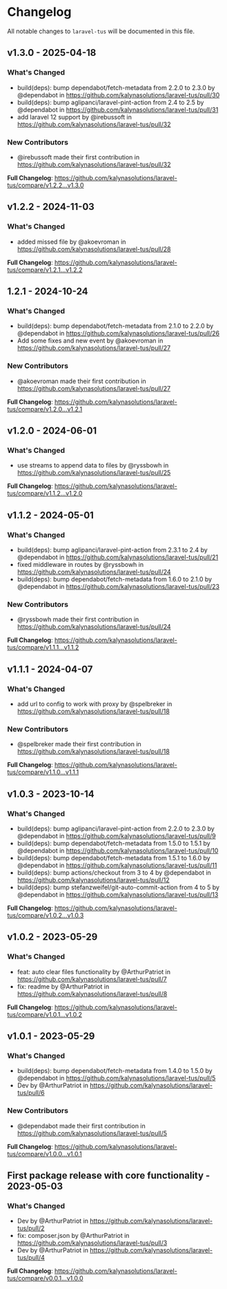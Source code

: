 # Changelog

All notable changes to `laravel-tus` will be documented in this file.

## v1.3.0 - 2025-04-18

### What's Changed

* build(deps): bump dependabot/fetch-metadata from 2.2.0 to 2.3.0 by @dependabot in https://github.com/kalynasolutions/laravel-tus/pull/30
* build(deps): bump aglipanci/laravel-pint-action from 2.4 to 2.5 by @dependabot in https://github.com/kalynasolutions/laravel-tus/pull/31
* add laravel 12 support by @irebussoft in https://github.com/kalynasolutions/laravel-tus/pull/32

### New Contributors

* @irebussoft made their first contribution in https://github.com/kalynasolutions/laravel-tus/pull/32

**Full Changelog**: https://github.com/kalynasolutions/laravel-tus/compare/v1.2.2...v1.3.0

## v1.2.2 - 2024-11-03

### What's Changed

* added missed file by @akoevroman in https://github.com/kalynasolutions/laravel-tus/pull/28

**Full Changelog**: https://github.com/kalynasolutions/laravel-tus/compare/v1.2.1...v1.2.2

## 1.2.1 - 2024-10-24

### What's Changed

* build(deps): bump dependabot/fetch-metadata from 2.1.0 to 2.2.0 by @dependabot in https://github.com/kalynasolutions/laravel-tus/pull/26
* Add some fixes and new event by @akoevroman in https://github.com/kalynasolutions/laravel-tus/pull/27

### New Contributors

* @akoevroman made their first contribution in https://github.com/kalynasolutions/laravel-tus/pull/27

**Full Changelog**: https://github.com/kalynasolutions/laravel-tus/compare/v1.2.0...v1.2.1

## v1.2.0 - 2024-06-01

### What's Changed

* use streams to append data to files by @ryssbowh in https://github.com/kalynasolutions/laravel-tus/pull/25

**Full Changelog**: https://github.com/kalynasolutions/laravel-tus/compare/v1.1.2...v1.2.0

## v1.1.2 - 2024-05-01

### What's Changed

* build(deps): bump aglipanci/laravel-pint-action from 2.3.1 to 2.4 by @dependabot in https://github.com/kalynasolutions/laravel-tus/pull/21
* fixed middleware in routes by @ryssbowh in https://github.com/kalynasolutions/laravel-tus/pull/24
* build(deps): bump dependabot/fetch-metadata from 1.6.0 to 2.1.0 by @dependabot in https://github.com/kalynasolutions/laravel-tus/pull/23

### New Contributors

* @ryssbowh made their first contribution in https://github.com/kalynasolutions/laravel-tus/pull/24

**Full Changelog**: https://github.com/kalynasolutions/laravel-tus/compare/v1.1.1...v1.1.2

## v1.1.1 - 2024-04-07

### What's Changed

* add url to config to work with proxy by @spelbreker in https://github.com/kalynasolutions/laravel-tus/pull/18

### New Contributors

* @spelbreker made their first contribution in https://github.com/kalynasolutions/laravel-tus/pull/18

**Full Changelog**: https://github.com/kalynasolutions/laravel-tus/compare/v1.1.0...v1.1.1

## v1.0.3 - 2023-10-14

### What's Changed

- build(deps): bump aglipanci/laravel-pint-action from 2.2.0 to 2.3.0 by @dependabot in https://github.com/kalynasolutions/laravel-tus/pull/9
- build(deps): bump dependabot/fetch-metadata from 1.5.0 to 1.5.1 by @dependabot in https://github.com/kalynasolutions/laravel-tus/pull/10
- build(deps): bump dependabot/fetch-metadata from 1.5.1 to 1.6.0 by @dependabot in https://github.com/kalynasolutions/laravel-tus/pull/11
- build(deps): bump actions/checkout from 3 to 4 by @dependabot in https://github.com/kalynasolutions/laravel-tus/pull/12
- build(deps): bump stefanzweifel/git-auto-commit-action from 4 to 5 by @dependabot in https://github.com/kalynasolutions/laravel-tus/pull/13

**Full Changelog**: https://github.com/kalynasolutions/laravel-tus/compare/v1.0.2...v1.0.3

## v1.0.2 - 2023-05-29

### What's Changed

- feat: auto clear files functionality by @ArthurPatriot in https://github.com/kalynasolutions/laravel-tus/pull/7
- fix: readme by @ArthurPatriot in https://github.com/kalynasolutions/laravel-tus/pull/8

**Full Changelog**: https://github.com/kalynasolutions/laravel-tus/compare/v1.0.1...v1.0.2

## v1.0.1 - 2023-05-29

### What's Changed

- build(deps): bump dependabot/fetch-metadata from 1.4.0 to 1.5.0 by @dependabot in https://github.com/kalynasolutions/laravel-tus/pull/5
- Dev by @ArthurPatriot in https://github.com/kalynasolutions/laravel-tus/pull/6

### New Contributors

- @dependabot made their first contribution in https://github.com/kalynasolutions/laravel-tus/pull/5

**Full Changelog**: https://github.com/kalynasolutions/laravel-tus/compare/v1.0.0...v1.0.1

## First package release with core functionality - 2023-05-03

### What's Changed

- Dev by @ArthurPatriot in https://github.com/kalynasolutions/laravel-tus/pull/2
- fix: composer.json by @ArthurPatriot in https://github.com/kalynasolutions/laravel-tus/pull/3
- Dev by @ArthurPatriot in https://github.com/kalynasolutions/laravel-tus/pull/4

**Full Changelog**: https://github.com/kalynasolutions/laravel-tus/compare/v0.0.1...v1.0.0

